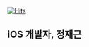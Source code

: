 [![Hits](https://hits.seeyoufarm.com/api/count/incr/badge.svg?url=https%3A%2F%2Fgithub.com%2FwormsJJG&count_bg=%2379C83D&title_bg=%23555555&icon=&icon_color=%23E7E7E7&title=hits&edge_flat=false)](https://hits.seeyoufarm.com)
<br>

## iOS 개발자, 정재근
